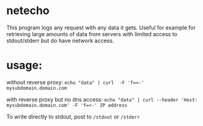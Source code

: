

# netecho

This program logs any request with any data it gets. 
Useful for example for retrieving large amounts of data from servers with limited access to stdout/stderr but do have network access.

# usage: 

without reverse proxy:
`echo "data" | curl  -F 'f=<-' mysubdomain.domain.com`

with reverse proxy but no dns access:
`echo "data" | curl --header 'Host: mysubdomain.domain.com' -F 'f=<-' IP address`


To write directly to stdout, post to `/stdout` or `/stderr` 

